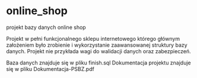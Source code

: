 # online_shop
projekt bazy danych online shop

Projekt w pełni funkcjonalnego sklepu internetowego którego głównym założeniem było zrobienie i wykorzystanie zaawansowanej struktury bazy danych. Projekt nie przykłada wagi do walidacji danych oraz zabezpieczeń. 

Baza danych znajduje się w pliku finish.sql
Dokumentacja projektu znajduje się w pliku Dokumentacja-PSBZ.pdf
